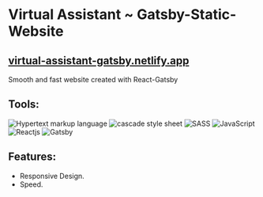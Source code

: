 # Virtual Assistant ~ Gatsby-Static-Website

## [virtual-assistant-gatsby.netlify.app](virtual-assistant-gatsby.netlify.app)

Smooth and fast website created with React-Gatsby

## Tools:
<img alt="Hypertext markup language" src="https://img.shields.io/badge/html_5%20-%23E34F26.svg?&style=for-the-badge&logo=html5&logoColor=white" /> <img alt="cascade style sheet" src="https://img.shields.io/badge/css_3%20-%231572B6.svg?&style=for-the-badge&logo=css3&logoColor=white" /> <img alt="SASS" src="https://img.shields.io/badge/SASS%20-CC6699.svg?&style=for-the-badge&logo=sass&logoColor=white" /> <img alt="JavaScript" src="https://img.shields.io/badge/JAVASCRIPT%20-%23F7DF1E.svg?&style=for-the-badge&logo=javascript&logoColor=black&labelColor=23F7DF1" /> <img alt="Reactjs" src="https://img.shields.io/badge/react%20-%2320232a.svg?&style=for-the-badge&logo=react&logoColor=%61DAFB" /> <img alt="Gatsby" src="https://img.shields.io/badge/gatsby%20-663399.svg?&style=for-the-badge&logo=gatsby&logoColor=white" /> 

## Features:
- Responsive Design.
- Speed.
